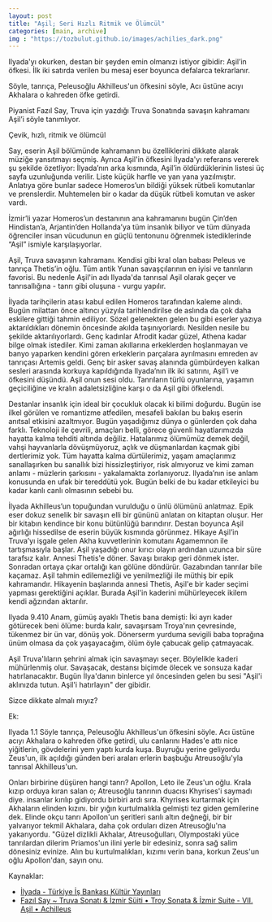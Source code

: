 ```yaml
---
layout: post
title: "Aşil; Seri Hızlı Ritmik ve Ölümcül"
categories: [main, archive]
img : "https://tozbulut.github.io/images/achilies_dark.png"
---
```


Ilyada'yı okurken, destan bir şeyden emin olmanızı istiyor gibidir: Aşil’in öfkesi. İlk iki satırda verilen bu mesaj eser boyunca defalarca tekrarlanır.

<div class="cerceve">Söyle, tanrıça, Peleusoğlu Akhilleus'un öfkesini söyle,
Acı üstüne acıyı Akhalara o kahreden öfke getirdi.
</div>

Piyanist Fazıl Say, Truva için yazdığı Truva Sonatında savaşın kahramanı Aşil’i söyle tanımlıyor. 

Çevik, hızlı, ritmik ve ölümcül

Say, eserin Aşil bölümünde kahramanın bu özelliklerini dikkate alarak müziğe yansıtmayı seçmiş. Ayrıca Aşil'in öfkesini İlyada'yı referans vererek şu şekilde özetliyor: İlyada’nın arka kısmında, Aşil’in öldürdüklerinin listesi üç sayfa uzunluğunda verilir. Liste küçük harfle ve yan yana yazılmıştır. Anlatıya göre bunlar sadece Homeros’un bildiği yüksek rütbeli komutanlar ve prenslerdir. Muhtemelen bir o kadar da düşük rütbeli komutan ve asker vardı. 

İzmir’li yazar Homeros’un destanının ana kahramanını bugün Çin’den Hindistan’a, Arjantin’den Hollanda’ya tüm insanlık biliyor ve tüm dünyada öğrenciler insan vücudunun en güçlü tentonunu öğrenmek istediklerinde “Aşil” ismiyle karşılaşıyorlar.

Aşil, Truva savaşının kahramanı. Kendisi gibi kral olan babası Peleus ve tanrıça Thetis’in oğlu. Tüm antik Yunan savaşçılarının en iyisi ve tanrıların favorisi. Bu nedenle Aşil'in adı Ilyada'da tanrısal Aşil olarak geçer ve tanrısallığına - tanrı gibi oluşuna - vurgu yapılır. 

İlyada tarihçilerin atası kabul edilen Homeros tarafından kaleme alındı. Bugün milattan önce altıncı yüzyıla tarihlendirilse de aslında da çok daha eskilere gittiği tahmin ediliyor. Sözel gelenekten gelen bu gibi eserler yazıya aktarıldıkları dönemin öncesinde akılda taşınıyorlardı. Nesilden nesile bu şekilde aktarılıyorlardı. Genç kadınlar Afrodit kadar güzel, Athena kadar bilge olmak istediler. Kimi zaman akıllarına erkeklerden hoşlanmayan ve banyo yaparken kendini gören erkeklerin parçalara ayrılmasını emreden av tanrıçası Artemis geldi. Genç bir asker savaş alanında gümbürdeyen kalkan sesleri arasında korkuya kapıldığında Ilyada’nın ilk iki satırını, Aşil’i ve öfkesini düşündü. Aşil onun sesi oldu. Tanrıların türlü oyunlarına, yaşamın geçiciliğine ve kralın adaletsizliğine karşı o da Aşil gibi öfkelendi.

Destanlar insanlık için ideal bir çocukluk olacak ki bilimi doğurdu. Bugün ise ilkel görülen ve romantizme atfedilen, mesafeli bakılan bu bakış eserin anıtsal etkisini azaltmıyor. Bugün yaşadığımız dünya o günlerden çok daha farklı. Teknoloji ile çevrili, amaçları belli, görece güvenli hayatlarımızda hayatta kalma tehditi altında değiliz. Hatalarımız ölümümüz demek değil, vahşi hayvanlarla dövüşmüyoruz, açlık ve düşmanlardan kaçmak gibi dertlerimiz yok. Tüm hayatta kalma dürtülerimiz, yaşam amaçlarımız sanallaşırken bu sanallık bizi hissizleştiriyor, risk almıyoruz ve kimi zaman anlamı - müzlerin şarkısını - yakalamakta zorlanıyoruz. Ilyada’nın ise anlam konusunda en ufak bir tereddütü yok. Bugün belki de bu kadar etkileyici bu kadar kanlı canlı olmasının sebebi bu.

İlyada Akhilleus’un topuğundan vurulduğu o ünlü ölümünü anlatmaz. Epik eser dokuz senelik bir savaşın elli bir gününü anlatan on kitaptan oluşur. Her bir kitabın kendince bir konu bütünlüğü barındırır. Destan boyunca Aşil ağırlığı hissedilse de eserin büyük kısmında görünmez. Hikaye Aşil’in Truva’yı işgale gelen Akha kuvvetlerinin komutanı Agamemnon ile tartışmasıyla başlar. Aşil yaşadığı onur kırıcı olayın ardından uzunca bir süre tarafsız kalır. Annesi Thetis'e döner. Savaşı bırakıp geri dönmek ister. Sonradan ortaya çıkar ortalığı kan gölüne döndürür. Gazabından tanrılar bile kaçamaz. Aşil tahmin edilemezliği ve yenilmezliği ile müthiş bir epik kahramandır. Hikayenin başlarında annesi Thetis, Aşil'e bir kader seçimi yapması gerektiğini açıklar. Burada Aşil'in kaderini mühürleyecek ikilem kendi ağzından aktarılır.


<div class="cerceve">Ilyada 9.410
Anam, gümüş ayaklı Thetis bana demişti:
İki ayrı kader götürecek beni ölüme:
burda kalır, savaşırsam Troya'nın çevresinde,
tükenmez bir ün var, dönüş yok.
Dönerserm yurduma sevigili baba toprağına
ünüm olmasa da çok yaşayacağım,
ölüm öyle çabucak gelip çatmayacak.
</div>

Aşil Truva'lıların şehrini almak için savaşmayı seçer. Böylelikle kaderi mühürlenmiş olur. Savaşacak, destansı biçimde ölecek ve sonsuza kadar hatırlanacaktır. Bugün İlya'danın binlerce yıl öncesinden gelen bu sesi "Aşil'i aklınızda tutun. Aşil'i hatırlayın" der gibidir.

Sizce dikkate almalı mıyız?

Ek:
<div class="cerceve">
Ilyada 1.1
Söyle tanrıça, Peleusoğlu Akhilleus'un öfkesini söyle.
Acı üstüne acıyı Akhalara o kahreden öfke getirdi,
ulu canlarını Hades'e attı nice yiğitlerin,
gövdelerini yem yaptı kurda kuşa.
Buyruğu yerine geliyordu Zeus'un,
ilk açıldığı günden beri araları
erlerin başbuğu Atreusoğlu'yla tanrısal Akhilleus'un.

Onları birbirine düşüren hangi tanrı?
Apollon, Leto ile Zeus'un oğlu.
Krala kızıp orduya kıran salan o;
Atreusoğlu tanrının duacısı Khyrises'i saymadı diye.
insanlar kırılıp gidiyordu birbiri ardı sıra.
Khyrises kurtarmak için Akhaların elinden kızını.
bir yığın kurtulmalıkla gelmişti tez giden gemilerine dek.
Elinde okçu tanrı Apollon'un şeritleri sarılı altın değneği,
bir bir yalvarıyor tekmil Akhalara,
daha çok orduları dizen Atreusoğlu'na yakarıyordu.
"Güzel dizlikli Akhalar, Atreusoğulları,
Olympostaki yüce tanrılardan dilerim
Priamos'un ilini yerle bir edesiniz,
sonra sağ salim dönesiniz evinize.
Alın bu kurtulmalıkları, kızımı verin bana,
korkun Zeus'un oğlu Apollon'dan, sayın onu.
</div>

Kaynaklar:
* [İlyada - Türkiye İş Bankası Kültür Yayınları](https://www.amazon.com.tr/%C4%B0lyada-Hasan-Y%C3%BCcel-Klasikler-Dizisi/dp/6053321044)
* [Fazıl Say ~ Truva Sonatı & İzmir Süiti • Troy Sonata & İzmir Suite - VII. Aşil • Achilleus](https://www.youtube.com/watch?v=5RJZ_NcxrBM&t=3165s)
